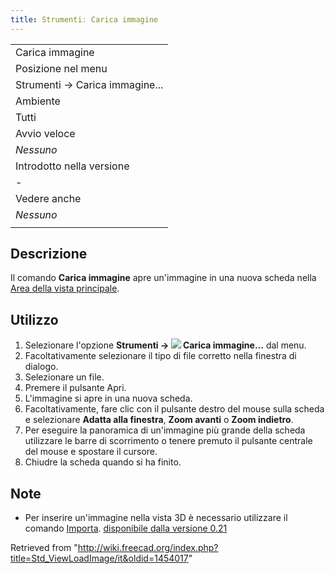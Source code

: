 ```yaml
---
title: Strumentiː Carica immagine
---
```

|  |
| --- |
| Carica immagine |
| Posizione nel menu |
| Strumenti → Carica immagine... |
| Ambiente |
| Tutti |
| Avvio veloce |
| *Nessuno* |
| Introdotto nella versione |
| - |
| Vedere anche |
| *Nessuno* |
|  |

## Descrizione

Il comando **Carica immagine** apre un'immagine in una nuova scheda nella [Area della vista principale](/Main_view_area/it "Main view area/it").

## Utilizzo

1. Selezionare l'opzione **Strumenti → ![](/images/Std_ViewLoadImage.svg) Carica immagine...** dal menu.
2. Facoltativamente selezionare il tipo di file corretto nella finestra di dialogo.
3. Selezionare un file.
4. Premere il pulsante Apri.
5. L'immagine si apre in una nuova scheda.
6. Facoltativamente, fare clic con il pulsante destro del mouse sulla scheda e selezionare **Adatta alla finestra**, **Zoom avanti** o **Zoom indietro**.
7. Per eseguire la panoramica di un'immagine più grande della scheda utilizzare le barre di scorrimento o tenere premuto il pulsante centrale del mouse e spostare il cursore.
8. Chiudre la scheda quando si ha finito.

## Note

* Per inserire un'immagine nella vista 3D è necessario utilizzare il comando [Importa](/Std_Import/it "Std Import/it"). [disponibile dalla versione 0.21](/Release_notes_0.21/it "Release notes 0.21/it")

Retrieved from "<http://wiki.freecad.org/index.php?title=Std_ViewLoadImage/it&oldid=1454017>"